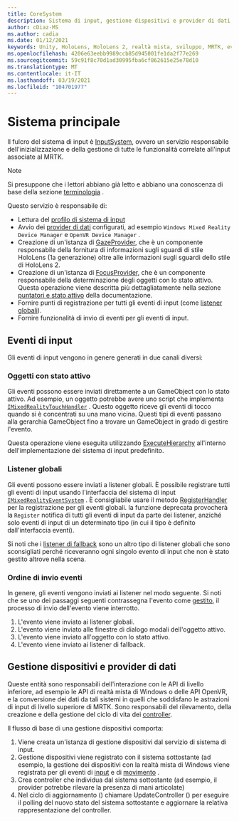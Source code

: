 ```yaml
---
title: CoreSystem
description: Sistema di input, gestione dispositivi e provider di dati in MRTK
author: cDiaz-MS
ms.author: cadia
ms.date: 01/12/2021
keywords: Unity, HoloLens, HoloLens 2, realtà mista, sviluppo, MRTK, eventi
ms.openlocfilehash: 4206e63eebb9989ccb85d945001fe1da2f77e269
ms.sourcegitcommit: 59c91f8c70d1ad30995fba6cf862615e25e78d10
ms.translationtype: MT
ms.contentlocale: it-IT
ms.lasthandoff: 03/19/2021
ms.locfileid: "104701977"
---
```

# <a name="core-system"></a>Sistema principale

Il fulcro del sistema di input è [InputSystem](../features/input/overview.md), ovvero un servizio responsabile dell'inizializzazione e della gestione di tutte le funzionalità correlate all'input associate al MRTK.

> [!NOTE]
> Si presuppone che i lettori abbiano già letto e abbiano una conoscenza di base della sezione [terminologia](terminology.md) .

Questo servizio è responsabile di:

- Lettura del [profilo di sistema di input](../configuration/mixed-reality-configuration-guide.md#input-system-settings)
- Avvio dei [provider di dati](../features/input/input-providers.md) configurati, ad esempio `Windows Mixed Reality Device Manager` e `OpenVR Device Manager` .
- Creazione di un'istanza di [GazeProvider](xref:Microsoft.MixedReality.Toolkit.Input.IMixedRealityGazeProvider), che è un componente responsabile della fornitura di informazioni sugli sguardi di stile HoloLens (1a generazione) oltre alle informazioni sugli sguardi dello stile di HoloLens 2.
- Creazione di un'istanza di [FocusProvider](xref:Microsoft.MixedReality.Toolkit.Input.IMixedRealityFocusProvider), che è un componente responsabile della determinazione degli oggetti con lo stato attivo. Questa operazione viene descritta più dettagliatamente nella sezione [puntatori e stato attivo](controllers-pointers-and-focus.md#pointers-and-focus) della documentazione.
- Fornire punti di registrazione per tutti gli eventi di input (come [listener globali](#global-listeners)).
- Fornire funzionalità di invio di eventi per gli eventi di input.

## <a name="input-events"></a>Eventi di input

Gli eventi di input vengono in genere generati in due canali diversi:

### <a name="objects-in-focus"></a>Oggetti con stato attivo

Gli eventi possono essere inviati direttamente a un GameObject con lo stato attivo. Ad esempio, un oggetto potrebbe avere uno script che implementa [`IMixedRealityTouchHandler`](xref:Microsoft.MixedReality.Toolkit.Input.IMixedRealityTouchHandler) .
Questo oggetto riceve gli eventi di tocco quando si è concentrati su una mano vicina. Questi tipi di eventi passano alla gerarchia GameObject fino a trovare un GameObject in grado di gestire l'evento.

Questa operazione viene eseguita utilizzando [ExecuteHierarchy](https://docs.unity3d.com/ScriptReference/EventSystems.ExecuteEvents.ExecuteHierarchy.html) all'interno dell'implementazione del sistema di input predefinito.

### <a name="global-listeners"></a>Listener globali

Gli eventi possono essere inviati a listener globali. È possibile registrare tutti gli eventi di input usando l'interfaccia del sistema di input [`IMixedRealityEventSystem`](xref:Microsoft.MixedReality.Toolkit.IMixedRealityEventSystem) . È consigliabile usare il metodo [RegisterHandler](xref:Microsoft.MixedReality.Toolkit.IMixedRealityEventSystem.RegisterHandler%2A) per la registrazione per gli eventi globali. la funzione deprecata provocherà la `Register` notifica di tutti gli eventi di input da parte dei listener, anziché solo eventi di input di un determinato tipo (in cui il tipo è definito dall'interfaccia eventi).

Si noti che i [listener di fallback](xref:Microsoft.MixedReality.Toolkit.Input.MixedRealityInputSystem.PushFallbackInputHandler%2A) sono un altro tipo di listener globali che sono sconsigliati perché riceveranno ogni singolo evento di input che non è stato gestito altrove nella scena.

### <a name="order-of-event-dispatch"></a>Ordine di invio eventi

In genere, gli eventi vengono inviati ai listener nel modo seguente. Si noti che se uno dei passaggi seguenti contrassegna l'evento come [gestito](https://docs.unity3d.com/ScriptReference/EventSystems.AbstractEventData-used.html), il processo di invio dell'evento viene interrotto.

1. L'evento viene inviato ai listener globali.
2. L'evento viene inviato alle finestre di dialogo modali dell'oggetto attivo.
3. L'evento viene inviato all'oggetto con lo stato attivo.
4. L'evento viene inviato ai listener di fallback.

## <a name="device-managers-and-data-providers"></a>Gestione dispositivi e provider di dati

Queste entità sono responsabili dell'interazione con le API di livello inferiore, ad esempio le API di realtà mista di Windows o delle API OpenVR, e la conversione dei dati da tali sistemi in quelli che soddisfano le astrazioni di input di livello superiore di MRTK. Sono responsabili del rilevamento, della creazione e della gestione del ciclo di vita dei [controller](controllers-pointers-and-focus.md#controllers).

Il flusso di base di una gestione dispositivi comporta:

1. Viene creata un'istanza di gestione dispositivi dal servizio di sistema di input.
2. Gestione dispositivi viene registrato con il sistema sottostante (ad esempio, la gestione dei dispositivi con la realtà mista di Windows viene registrata per gli eventi di [input](../features/input/input-events.md) e di [movimento](../features/input/gestures.md#gesture-events) .
3. Crea controller che individua dal sistema sottostante (ad esempio, il provider potrebbe rilevare la presenza di mani articolate)
4. Nel ciclo di aggiornamento () chiamare UpdateController () per eseguire il polling del nuovo stato del sistema sottostante e aggiornare la relativa rappresentazione del controller.

